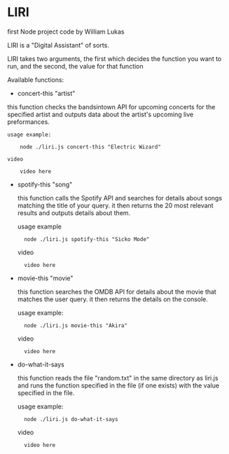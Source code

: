 # LIRI
first Node project
code by William Lukas

LIRI is a "Digital Assistant" of sorts.

LIRI takes two arguments, the first which decides the function you want to run, and the second, the value for that function

Available functions:
- concert-this "artist"
    
this function checks the bandsintown API for upcoming concerts for the specified artist and outputs data about the artist's upcoming live preformances.

    usage example:
    
        node ./liri.js concert-this "Electric Wizard"

    video
    
        video here

- spotify-this "song"


    this function calls the Spotify API and searches for details about songs matching the title of your query. it then returns the 20 most relevant results and outputs details about them.

    usage example
    
        node ./liri.js spotify-this "Sicko Mode"

    video
    
        video here


- movie-this "movie"


    this function searches the OMDB API for details about the movie that matches the user query. it then returns the details on the console.

    usage example:
    
        node ./liri.js movie-this "Akira"

    video
    
        video here


- do-what-it-says

    this function reads the file "random.txt" in the same directory as liri.js and runs the function specified in the file (if one exists) with the value specified in the file.

    usage example:
    
        node ./liri.js do-what-it-says

    video
    
        video here
